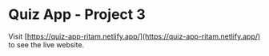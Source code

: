 # Quiz App - Project 3

Visit [https://quiz-app-ritam.netlify.app/](https://quiz-app-ritam.netlify.app/) to see the live website.